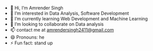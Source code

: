 - 👋 Hi, I’m Amrender Singh
- 👀 I’m interested in Data Analysis, Software Development
- 🌱 I’m currently learning Web Development and Machine Learning
- 💞️ I’m looking to collaborate on Data analysis
- 📫 contact me at amrendersingh2411@gmail.com
- 😄 Pronouns: he
- ⚡ Fun fact: stand up

<!---
Lowkey-huslr/Lowkey-huslr is a ✨ special ✨ repository because its `README.md` (this file) appears on your GitHub profile.
You can click the Preview link to take a look at your changes.
--->
